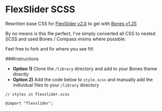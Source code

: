 FlexSlider SCSS
===============

Rewritten base CSS for [FlexSlider v2.0](http://www.woothemes.com/flexslider) to gel with [Bones v1.25](http://themble.com/bones/)

By no means is this file perfect, I've simply converted all CSS to nested SCSS and used Bones / Compass mixins where possible.

Feel free to fork and fix where you see fit!

###Instructions

* **Option 1)** Clone the `/library` directory and add to your Bones theme directly
* **Option 2)** Add the code below to `style.scss` and manually add the individual files to your `/library` directory

`// styles in flexslider.scss`

`@import "flexslider";`